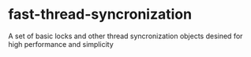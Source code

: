 # fast-thread-syncronization
A set of basic locks and other thread syncronization objects desined for high performance and simplicity
